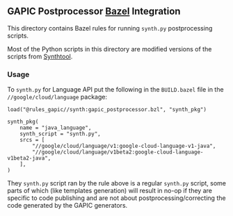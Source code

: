 ## GAPIC Postprocessor [Bazel](https://www.bazel.build/) Integration

This directory contains Bazel rules for running `synth.py` postprocessing 
scripts.

Most of the Python scripts in this directory are modified versions of the 
scripts from [Synthtool](https://github.com/googleapis/synthtool).

### Usage
To `synth.py` for Language API put the following in the `BUILD.bazel` file in 
the `//google/cloud/language` package:  

```bzl
load("@rules_gapic//synth:gapic_postprocessor.bzl", "synth_pkg")

synth_pkg(
    name = "java_language",
    synth_script = "synth.py",
    srcs = [
        "//google/cloud/language/v1:google-cloud-language-v1-java",
        "//google/cloud/language/v1beta2:google-cloud-language-v1beta2-java",
    ],
)
```

They `synth.py` script ran by the rule above is a regular `synth.py` script,
some parts of which (like templates generation) will result in no-op if they 
are specific to code publishing and are not about postprocessing/correcting the
code generated by the GAPIC generators.